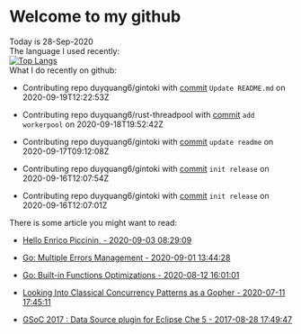 # Welcome to my github 
Today is 28-Sep-2020\
The language I used recently:\
[![Top Langs](https://github-readme-stats.vercel.app/api/top-langs/?username=duyquang6&layout=compact&hide=html&theme=dark)](https://github.com/anuraghazra/github-readme-stats)\
What I do recently on github:

 - Contributing repo duyquang6/gintoki with [commit](https://github.com/duyquang6/gintoki/commit/a3f3a162db1199ae92d2c34eebecbdae6c32ad2b) `Update README.md` on  2020-09-19T12:22:53Z

 - Contributing repo duyquang6/rust-threadpool with [commit](https://github.com/duyquang6/rust-threadpool/commit/23295a40014883d7b7f52813e4d83d1a6672880d) `add workerpool` on  2020-09-18T19:52:42Z

 - Contributing repo duyquang6/gintoki with [commit](https://github.com/duyquang6/gintoki/commit/83d3b00638a0de51fa026ce9f54f925bd85473d6) `update readme` on  2020-09-17T09:12:08Z

 - Contributing repo duyquang6/gintoki with [commit](https://github.com/duyquang6/gintoki/commit/f4f069351498431b692b614a4251ea149c5be5ee) `init release` on  2020-09-16T12:07:54Z

 - Contributing repo duyquang6/gintoki with [commit](https://github.com/duyquang6/gintoki/commit/d9a073fca6d25b039ab3280b0326b469912686ff) `init release` on  2020-09-16T12:07:01Z

There is some article you might want to read:

 - [Hello Enrico Piccinin, - 2020-09-03 08:29:09](https://medium.com/@blanchon.vincent/hello-enrico-piccinin-df2df370745?source=rss-f26b90a8ca4b------2)

 - [Go: Multiple Errors Management - 2020-09-01 13:44:28](https://medium.com/a-journey-with-go/go-multiple-errors-management-a67477628cf1?source=rss-f26b90a8ca4b------2)

 - [Go: Built-in Functions Optimizations - 2020-08-12 16:01:01](https://medium.com/a-journey-with-go/go-built-in-functions-optimizations-70c5abb3a680?source=rss-f26b90a8ca4b------2)

 - [Looking Into Classical Concurrency Patterns as a Gopher - 2020-07-11 17:45:11](https://medium.com/swlh/looking-into-classical-concurrency-patterns-as-a-gopher-be32be3b2690?source=rss-1a65837801e2------2)

 - [GSoC 2017 : Data Source plugin for Eclipse Che 5 - 2017-08-28 17:49:47](https://medium.com/@sudarakayasindu/gsoc-2017-data-source-plugin-for-eclipse-che-5-743235de3f6c?source=rss-1a65837801e2------2)

